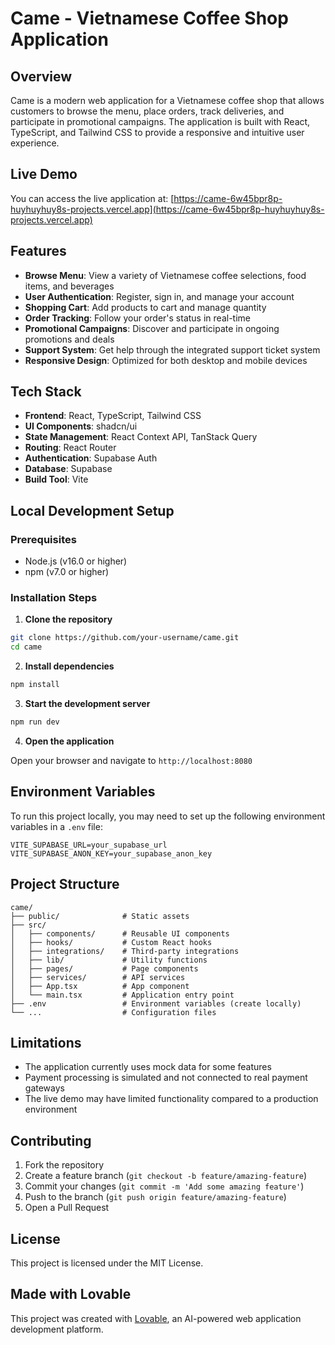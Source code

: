 
# Came - Vietnamese Coffee Shop Application

## Overview

Came is a modern web application for a Vietnamese coffee shop that allows customers to browse the menu, place orders, track deliveries, and participate in promotional campaigns. The application is built with React, TypeScript, and Tailwind CSS to provide a responsive and intuitive user experience.

## Live Demo

You can access the live application at: [https://came-6w45bpr8p-huyhuyhuy8s-projects.vercel.app](https://came-6w45bpr8p-huyhuyhuy8s-projects.vercel.app)

## Features

- **Browse Menu**: View a variety of Vietnamese coffee selections, food items, and beverages
- **User Authentication**: Register, sign in, and manage your account
- **Shopping Cart**: Add products to cart and manage quantity
- **Order Tracking**: Follow your order's status in real-time
- **Promotional Campaigns**: Discover and participate in ongoing promotions and deals
- **Support System**: Get help through the integrated support ticket system
- **Responsive Design**: Optimized for both desktop and mobile devices

## Tech Stack

- **Frontend**: React, TypeScript, Tailwind CSS
- **UI Components**: shadcn/ui
- **State Management**: React Context API, TanStack Query
- **Routing**: React Router
- **Authentication**: Supabase Auth
- **Database**: Supabase
- **Build Tool**: Vite

## Local Development Setup

### Prerequisites

- Node.js (v16.0 or higher)
- npm (v7.0 or higher)

### Installation Steps

1. **Clone the repository**

```bash
git clone https://github.com/your-username/came.git
cd came
```

2. **Install dependencies**

```bash
npm install
```

3. **Start the development server**

```bash
npm run dev
```

4. **Open the application**

Open your browser and navigate to `http://localhost:8080`

## Environment Variables

To run this project locally, you may need to set up the following environment variables in a `.env` file:

```
VITE_SUPABASE_URL=your_supabase_url
VITE_SUPABASE_ANON_KEY=your_supabase_anon_key
```

## Project Structure

```
came/
├── public/              # Static assets
├── src/
│   ├── components/      # Reusable UI components
│   ├── hooks/           # Custom React hooks
│   ├── integrations/    # Third-party integrations
│   ├── lib/             # Utility functions
│   ├── pages/           # Page components
│   ├── services/        # API services
│   ├── App.tsx          # App component
│   └── main.tsx         # Application entry point
├── .env                 # Environment variables (create locally)
└── ...                  # Configuration files
```

## Limitations

- The application currently uses mock data for some features
- Payment processing is simulated and not connected to real payment gateways
- The live demo may have limited functionality compared to a production environment

## Contributing

1. Fork the repository
2. Create a feature branch (`git checkout -b feature/amazing-feature`)
3. Commit your changes (`git commit -m 'Add some amazing feature'`)
4. Push to the branch (`git push origin feature/amazing-feature`)
5. Open a Pull Request

## License

This project is licensed under the MIT License.

## Made with Lovable

This project was created with [Lovable](https://lovable.dev/projects/f5c657a0-b0c0-4408-bb36-c9486cb49582), an AI-powered web application development platform.
